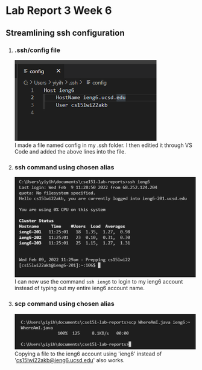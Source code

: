 # Lab Report 3 Week 6

## Streamlining ssh configuration

1. ### .ssh/config file  
    ![image](Lab3Images/image1.png)  
    I made a file named config in my .ssh folder. I then editied it through 
    VS Code and added the above lines into the file.  

2. ### ssh command using chosen alias  
    ![image](Lab3Images/image2.png)  
    I can now use the command ```ssh ieng6``` to login to my ieng6 account instead of typing out my entire ieng6 account name.  

3. ### scp command using chosen alias   
    ![image](Lab3Images/image3.png)  
    Copying a file to the ieng6 account using 'ieng6' instead of 'cs15lwi22akb@ieng6.ucsd.edu' also works.